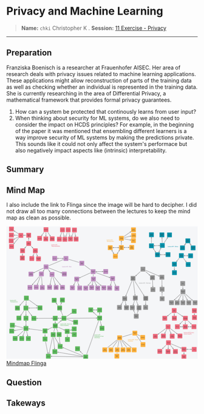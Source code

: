 # Privacy and Machine Learning
> **Name:** `chki` Christopher K .
> **Session:** [11 Exercise - Privacy](https://github.com/FUB-HCC/hcds-winter-2020/wiki/11_exercise)   
----

## Preparation

Franziska Boenisch is a researcher at Frauenhofer AISEC. Her area of research deals with privacy issues related to machine learning applications. These applications might allow reconstruction of parts of the training data as well as checking whether an individual is represented in the training data. She is currently researching in the area of Differential Privacy, a mathematical framework that provides formal privacy guarantees.

1. How can a system be protected that continously learns from user input? 
1. When thinking about security for ML systems, do we also need to consider the impact on HCDS principles? For example, in the beginning of the paper it was mentioned that ensembling different learners is a way improve security of ML systems by making the predictions private. This sounds like it could not only affect the system's performace but also negatively impact aspects like (intrinsic) interpretability.


## Summary


## Mind Map

I also include the link to Flinga since the image will be hard to decipher. I did not draw all too many connections between the lectures to keep the mind map as clean as possible.

![](chki_mind-map.png)
[Mindmap Flinga](https://flinga.fi/s/F9NMZU7)   

## Question


## Takeways






